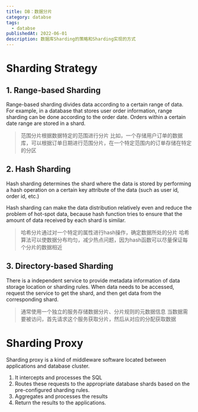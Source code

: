 ```yaml
---
title: DB：数据分片
category: databse
tags:
  - databse
publishedAt: 2022-06-01
description: 数据库Sharding的策略和Sharding实现的方式
---
```



# Sharding Strategy

## 1. Range-based Sharding

Range-based sharding divides data according to a certain range of data.
For example, in a database that stores user order information, range sharding can be done according to the order date. Orders within a certain date range are stored in a shard.

> 范围分片根据数据特定的范围进行分片
> 比如，一个存储用户订单的数据库，可以根据订单日期进行范围分片，在一个特定范围内的订单存储在特定的分区

## 2. Hash Sharding

Hash sharding determines the shard where the data is stored by performing a hash operation on a certain key attribute of the data (such as user id, order id, etc.)

Hash sharding can make the data distribution relatively even and reduce the problem of hot-spot data, because hash function tries to ensure that the amount of data received by each shard is similar.

> 哈希分片通过对一个特定的属性进行hash操作，确定数据所处的分片
> 哈希算法可以使数据分布均匀，减少热点问题，因为hash函数可以尽量保证每个分片的数据相近

## 3. Directory-based Sharding

There is a independent service to provide metadata information of data storage location or sharding rules.
When data needs to be accessed, request the service to get the shard, and then get data from the corresponding shard.

>通常使用一个独立的服务存储数据分片、分片规则的元数据信息
>当数据需要被访问，首先请求这个服务获取分片，然后从对应的分配获取数据

# Sharding Proxy

Sharding proxy is a kind of middleware software located between applications and database cluster.
1. It intercepts and processes the SQL
2. Routes these requests to the appropriate database shards based on the pre-configured sharding rules.
3. Aggregates and processes the results
4. Return the results to the applications.
